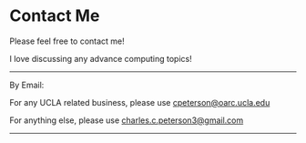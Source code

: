 # Contact Me



Please feel free to contact me!

I love discussing any advance computing topics!

---

By Email:

For any UCLA related business, please use cpeterson@oarc.ucla.edu

For anything else, please use charles.c.peterson3@gmail.com

---


